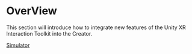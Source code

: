 # OverView

This section will introduce how to integrate new features of the Unity XR Interaction Toolkit into the Creator.

[Simulator](01-simulator.md)

